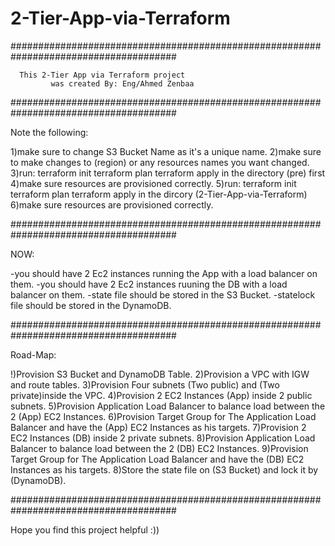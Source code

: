 # 2-Tier-App-via-Terraform
######################################################################################

	  This 2-Tier App via Terraform project
     	     was created By: Eng/Ahmed Zenbaa

######################################################################################

Note the following:

1)make sure to change S3 Bucket Name as it's a unique name.
2)make sure to make changes to (region) or any resources names you want changed.
3)run:     terraform init
	   terraform plan
	   terraform apply
     in the directory (pre) first
4)make sure resources are provisioned correctly.
5)run:      terraform init
	    terraform plan
	    terraform apply
     in the dircory (2-Tier-App-via-Terraform)
6)make sure resources are provisioned correctly.

######################################################################################

NOW:

-you should have 2 Ec2 instances running the App with a load balancer on them.
-you should have 2 Ec2 instances ruuning the DB with a load balancer on them.
-state file should be stored in the S3 Bucket.
-statelock file should be stored in the DynamoDB.


######################################################################################

Road-Map:

!)Provision S3 Bucket and DynamoDB Table.
2)Provision a VPC with IGW and route tables.
3)Provision Four subnets (Two public) and (Two private)inside the VPC.
4)Provision 2 EC2 Instances (App) inside 2 public subnets.
5)Provision Application Load Balancer to balance load between the 2 (App) EC2 Instances.
6)Provision Target Group for The Application Load Balancer and have the (App) EC2 Instances as his targets.
7)Provision 2 EC2 Instances (DB) inside 2 private subnets.
8)Provision Application Load Balancer to balance load between the 2 (DB) EC2 Instances.
9)Provision Target Group for The Application Load Balancer and have the (DB) EC2 Instances as his targets.
8)Store the state file on (S3 Bucket) and lock it by (DynamoDB).


######################################################################################

Hope you find this project helpful :))
